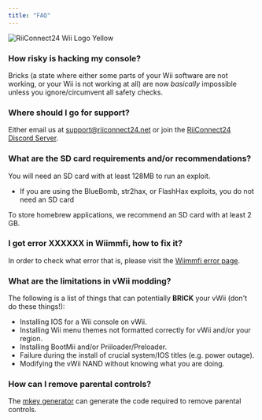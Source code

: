 ```yaml
---
title: "FAQ"
---
```


![RiiConnect24 Wii Logo Yellow](/images/Wii_Yellow_Gray.jpg)

### How risky is hacking my console?
Bricks (a state where either some parts of your Wii software are not working, or your Wii is not working at all) are now *basically* impossible unless you ignore/circumvent all safety checks.

### Where should I go for support?
Either email us at support@riiconnect24.net or join the [RiiConnect24 Discord Server](https://discord.gg/rc24).

### What are the SD card requirements and/or recommendations?
You will need an SD card with at least 128MB to run an exploit.

- If you are using the BlueBomb, str2hax, or FlashHax exploits, you do not need an SD card

To store homebrew applications, we recommend an SD card with at least 2 GB.

### I got error XXXXXX in Wiimmfi, how to fix it?
In order to check what error that is, please visit the [Wiimmfi error page](https://wiimmfi.de/error).

### What are the limitations in vWii modding?
The following is a list of things that can potentially **BRICK** your vWii (don't do these things!):
* Installing IOS for a Wii console on vWii.
* Installing Wii menu themes not formatted correctly for vWii and/or your region.
* Installing BootMii and/or Priiloader/Preloader.
* Failure during the install of crucial system/IOS titles (e.g. power outage).
* Modifying the vWii NAND without knowing what you are doing.

### How can I remove parental controls?
The [mkey generator](https://mkey.salthax.org) can generate the code required to remove parental controls.
